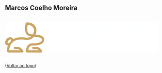 <!-- Improved compatibility of back to top link: See: https://github.com/othneildrew/Best-README-Template/pull/73 -->
<a name="readme-top"></a>


<!-- PROJECT SHIELDS -->
<!--
*** I'm using markdown "reference style" links for readability.
*** Reference links are enclosed in brackets [ ] instead of parentheses ( ).
*** https://www.markdownguide.org/basic-syntax/#reference-style-links
-->
<!-- [![LinkedIn][linkedin-shield]][linkedin-url]
[![GitHub][GitHub-Shild]][github-url] -->

<!-- Nome + Logo-->
<div align="Left">
    <h2>Marcos Coelho Moreira</h2>
    </br>
    <div>
        <!-- <img src="assets/logo-Coelho-Tech.png"  width="30%" > -->
        <picture width="30%">
            <source media="(prefers-color-scheme: dark)" 
                srcset="assets/logo-Coelho-Tech-Dark-Mode.png">
            <source media="(prefers-color-scheme: light)" 
                srcset="assets/logo-Coelho-Tech-Ligth-Mode.png">
            <img alt="Shows an illustrated sun in light mode and a moon with stars in dark mode."
                 src="assets/logo-Coelho-Tech-Dark-Mode.png">
        </picture>
    </div>
</div>
</br>

<!-- ACKNOWLEDGMENTS -->
<!-- ## Conhecimentos/knowledge -->

<!-- ![Java][Java-Shield] -->
<!-- ![Spring][Spring-Shield] -->
<!-- [![Next][Next.js]][Next-url] -->
<!-- [![React][React.js]][React-url] -->
<!-- [![Angular][Angular.io]][Angular-url] -->
<!-- ![MySQL][MySql-Shield] -->
<!-- ![Postgres][Postgres-Shield] -->
<!-- ![Figma][Figma-shield] -->

<a align="right">(<a href="#readme-top">Voltar ao topo</a>)</a>


<!-- MARKDOWN LINKS & IMAGES -->
<!-- https://www.markdownguide.org/basic-syntax/#reference-style-links -->
<!-- [linkedin-shield]: https://img.shields.io/badge/linkedin-%230077B5.svg?style=for-the-badge&logo=linkedin&logoColor=white
[linkedin-url]: https://www.linkedin.com/in/marcos-coelho-moreira/
[Next.js]: https://img.shields.io/badge/next.js-000000?style=for-the-badge&logo=nextdotjs&logoColor=white
[Next-url]: https://nextjs.org/
[React.js]: https://img.shields.io/badge/React-20232A?style=for-the-badge&logo=react&logoColor=61DAFB
[React-url]: https://reactjs.org/
[Angular.io]: https://img.shields.io/badge/Angular-DD0031?style=for-the-badge&logo=angular&logoColor=white
[Angular-url]: https://angular.io/
[Java-Shield]: https://img.shields.io/badge/java-%23ED8B00.svg?style=for-the-badge&logo=java&logoColor=white
[Spring-Shield]: https://img.shields.io/badge/spring-%236DB33F.svg?style=for-the-badge&logo=spring&logoColor=white
[GitHub-Shild]: https://img.shields.io/badge/github-%23121011.svg?style=for-the-badge&logo=github&logoColor=white
[github-url]: https://github.com/marcoscmoreira
[MySql-Shield]: https://img.shields.io/badge/mysql-%2300f.svg?style=for-the-badge&logo=mysql&logoColor=white
[Postgres-Shield]: https://img.shields.io/badge/postgres-%23316192.svg?style=for-the-badge&logo=postgresql&logoColor=white
[Figma-shield]: https://img.shields.io/badge/figma-%23F24E1E.svg?style=for-the-badge&logo=figma&logoColor=white -->

<!-- Bibliotecas de escudos -->
<!-- https://github.com/Ileriayo/markdown-badges -->
<!-- https://github.com/othneildrew/Best-README-Template/blob/master/BLANK_README.md -->
<!-- https://www.markdownguide.org/basic-syntax/#reference-style-links -->